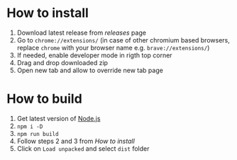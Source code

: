 # How to install

1. Download latest release from *releases* page
2. Go to `chrome://extensions/` (in case of other chromium based browsers, replace `chrome` with your browser name e.g. `brave://extensions/`)
3. If needed, enable developer mode in rigth top corner
4. Drag and drop downloaded zip
5. Open new tab and allow to override new tab page

# How to build

1. Get latest version of [Node.js](https://nodejs.org/en/)
2. `npm i -D`
3. `npm run build`
4. Follow steps 2 and 3 from *How to install* 
5. Click on `Load unpacked` and select `dist` folder